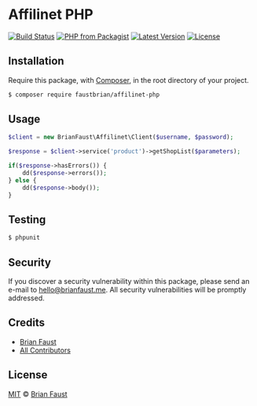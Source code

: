 # Affilinet PHP

[![Build Status](https://img.shields.io/travis/faustbrian/Affilinet-PHP-Client/master.svg?style=flat-square)](https://travis-ci.org/faustbrian/Affilinet-PHP-Client)
[![PHP from Packagist](https://img.shields.io/packagist/php-v/faustbrian/affilinet-php-client.svg?style=flat-square)]()
[![Latest Version](https://img.shields.io/github/release/faustbrian/Affilinet-PHP-Client.svg?style=flat-square)](https://github.com/faustbrian/Affilinet-PHP-Client/releases)
[![License](https://img.shields.io/packagist/l/faustbrian/Affilinet-PHP-Client.svg?style=flat-square)](https://packagist.org/packages/faustbrian/Affilinet-PHP-Client)

## Installation

Require this package, with [Composer](https://getcomposer.org/), in the root directory of your project.

``` bash
$ composer require faustbrian/affilinet-php
```

## Usage

```php
$client = new BrianFaust\Affilinet\Client($username, $password);

$response = $client->service('product')->getShopList($parameters);

if($response->hasErrors()) {
    dd($response->errors());
} else {
    dd($response->body());
}
```

## Testing

``` bash
$ phpunit
```

## Security

If you discover a security vulnerability within this package, please send an e-mail to hello@brianfaust.me. All security vulnerabilities will be promptly addressed.

## Credits

- [Brian Faust](https://github.com/faustbrian)
- [All Contributors](../../contributors)

## License

[MIT](LICENSE) © [Brian Faust](https://brianfaust.me)

